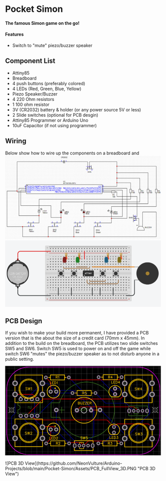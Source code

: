 # Pocket Simon
#### The famous Simon game on the go!
#### Features
+ Switch to "mute" piezo/buzzer speaker
## Component List
+ Attiny85
+ Breadboard
+ 4 push buttons (preferably colored)
+ 4 LEDs (Red, Green, Blue, Yellow)
+ Piezo Speaker/Buzzer
+ 4 220 Ohm resistors
+ 1 100 ohm resistor
+ 3V (CR2032) battery & holder (or any power source 5V or less)
+ 2 Slide switches (optional for PCB desgin) 
+ Attiny85 Programmer or Arduino Uno
+ 10uF Capacitor (if not using programmer)
## Wiring
Below show how to wire up the components on a breadboard and
![Schematic](https://github.com/NeonVulture/Arduino-Projects/blob/main/Pocket-Simon/Assets/Schematic.PNG "Schematic")
![Breadboard Wiring](https://github.com/NeonVulture/Arduino-Projects/blob/main/Pocket-Simon/Assets/Wiring_Diagram.PNG "Breadboard Wiring")
## PCB Design
If you wish to make your build more permanent, I have provided a PCB version that is the about the size of a credit card (70mm x 45mm). In addition to the build on the breadboard, the PCB utilizes two slide switches SW5 and SW6. Switch SW5 is used to power on and off the game while switch SW6 "mutes" the piezo/buzzer speaker as to not disturb anyone in a public setting.
<p align="center">
  <img src="https://github.com/NeonVulture/Arduino-Projects/blob/main/Pocket-Simon/Assets/PCB_FullView.PNG?raw=true" alt="PCB View"/>
</p>
![PCB 3D View](https://github.com/NeonVulture/Arduino-Projects/blob/main/Pocket-Simon/Assets/PCB_FullView_3D.PNG "PCB 3D View")
